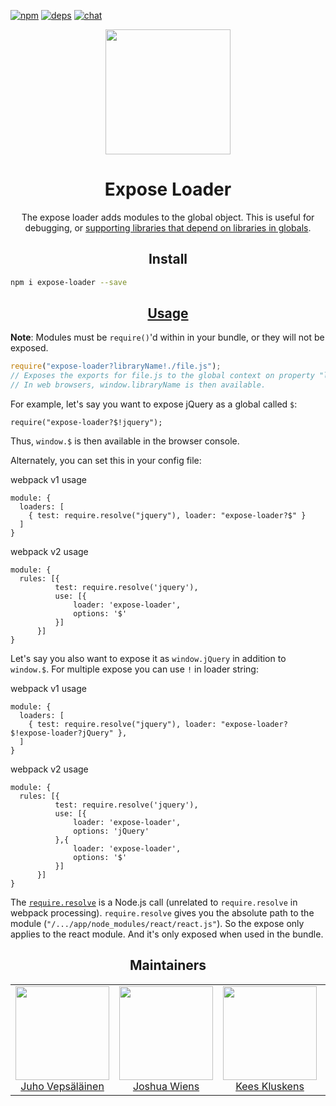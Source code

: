 [![npm][npm]][npm-url]
[![deps][deps]][deps-url]
[![chat][chat]][chat-url]

<div align="center">
  <!-- replace with accurate logo e.g from https://worldvectorlogo.com/ -->
  <a href="https://github.com/webpack/webpack">
    <img width="200" height="200" vspace="" hspace="25"
      src="https://cdn.rawgit.com/webpack/media/e7485eb2/logo/icon.svg">
  </a>
  <h1>Expose Loader</h1>
  <p>The expose loader adds modules to the global object. This is useful for debugging, or <a href="https://webpack.js.org/guides/shimming/">supporting libraries that depend on libraries in globals</a>.<p>
</div>

<h2 align="center">Install</h2>

```bash
npm i expose-loader --save
```

<h2 align="center"><a href="https://webpack.js.org/concepts/loaders">Usage</a></h2>

**Note**: Modules must be `require()`'d within in your bundle, or they will not
be exposed.

``` javascript
require("expose-loader?libraryName!./file.js");
// Exposes the exports for file.js to the global context on property "libraryName".
// In web browsers, window.libraryName is then available.
```

For example, let's say you want to expose jQuery as a global called `$`:

```
require("expose-loader?$!jquery");
```

Thus, `window.$` is then available in the browser console.

Alternately, you can set this in your config file:

webpack v1 usage
```
module: {
  loaders: [
    { test: require.resolve("jquery"), loader: "expose-loader?$" }
  ]
}
```
webpack v2 usage
```
module: {
  rules: [{
          test: require.resolve('jquery'),
          use: [{
              loader: 'expose-loader',
              options: '$'
          }]
      }]
}
```

Let's say you also want to expose it as `window.jQuery` in addition to `window.$`.
For multiple expose you can use `!` in loader string:

webpack v1 usage
```
module: {
  loaders: [
    { test: require.resolve("jquery"), loader: "expose-loader?$!expose-loader?jQuery" },
  ]
}
```
webpack v2 usage
```
module: {
  rules: [{
          test: require.resolve('jquery'),
          use: [{
              loader: 'expose-loader',
              options: 'jQuery'
          },{
              loader: 'expose-loader',
              options: '$'
          }]
      }]
}
```

The [`require.resolve`](https://nodejs.org/api/all.html#globals_require_resolve)
is a Node.js call (unrelated to `require.resolve` in webpack
processing). `require.resolve` gives you the
absolute path to the module (`"/.../app/node_modules/react/react.js"`). So the
expose only applies to the react module. And it's only exposed when used in the
bundle.


<h2 align="center">Maintainers</h2>

<table>
  <tbody>
    <tr>
      <td align="center">
        <img width="150" height="150"
        src="https://avatars3.githubusercontent.com/u/166921?v=3&s=150">
        </br>
        <a href="https://github.com/bebraw">Juho Vepsäläinen</a>
      </td>
      <td align="center">
        <img width="150" height="150"
        src="https://avatars2.githubusercontent.com/u/8420490?v=3&s=150">
        </br>
        <a href="https://github.com/d3viant0ne">Joshua Wiens</a>
      </td>
      <td align="center">
        <img width="150" height="150"
        src="https://avatars3.githubusercontent.com/u/533616?v=3&s=150">
        </br>
        <a href="https://github.com/SpaceK33z">Kees Kluskens</a>
      </td>
      <td align="center">
        <img width="150" height="150"
        src="https://avatars3.githubusercontent.com/u/3408176?v=3&s=150">
        </br>
        <a href="https://github.com/TheLarkInn">Sean Larkin</a>
      </td>
    </tr>
  <tbody>
</table>


[npm]: https://img.shields.io/npm/v/expose-loader.svg
[npm-url]: https://npmjs.com/package/expose-loader

[deps]: https://david-dm.org/webpack-contrib/expose-loader.svg
[deps-url]: https://david-dm.org/webpack-contrib/expose-loader

[chat]: https://img.shields.io/badge/gitter-webpack%2Fwebpack-brightgreen.svg
[chat-url]: https://gitter.im/webpack/webpack

